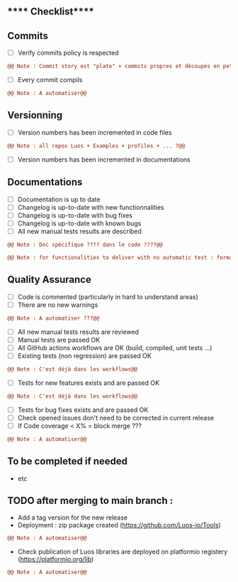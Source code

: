## **** Checklist****

## Commits
- [ ] Verify commits policy is respected
```diff
@@ Note : Commit story est "plate" + commits propres et découpés en petites fonctionnalités@@
```
- [ ] Every commit compils
```diff
@@ Note : A automatiser@@
```


## Versionning
- [ ] Version numbers has been incremented in code files
```diff
@@ Note : all repos Luos + Examples + profiles + ... ?@@
```
- [ ] Version numbers has been incremented in documentations


## Documentations
- [ ] Documentation is up to date
- [ ] Changelog is up-to-date with new functionnalities
- [ ] Changelog is up-to-date with bug fixes
- [ ] Changelog is up-to-date with known bugs
- [ ] All new manual tests results are described
```diff
@@ Note : Doc spécifique ???? dans le code ????@@
```
```diff
@@ Note : for functionalities to deliver with no automatic test : formalize manual tests between Dev team & QA. Final validation by QA@@
```


## Quality Assurance
- [ ] Code is commented (particularly in hard to understand areas)
- [ ] There are no new warnings
```diff
@@ Note : A automatiser ???@@
```
- [ ] All new manual tests results are reviewed
- [ ] Manual tests are passed OK
- [ ] All GitHub actions workflows are OK (build, compiled, unit tests ...)
- [ ] Existing tests (non regression) are passed OK
```diff
@@ Note : C'est déjà dans les workflows@@
```
- [ ] Tests for new features exists and are passed OK
```diff
@@ Note : C'est déjà dans les workflows@@
```
- [ ] Tests for bug fixes exists and are passed OK
- [ ] Check opened issues don't need to be corrected in current release
- [ ] If Code coverage < X% = block merge ???
```diff
@@ Note : A automatiser@@
```


## To be completed if needed
- etc



## TODO after merging to main branch :
- Add a tag version for the new release
- Deployment : zip package created (https://github.com/Luos-io/Tools)
```diff
@@ Note : A automatiser@@
```
- Check publication of Luos libraries are deployed on platformio registery (https://platformio.org/lib)
```diff
@@ Note : A automatiser@@
```

